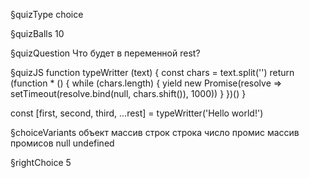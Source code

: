 §quizType
choice

§quizBalls
10

§quizQuestion
Что будет в переменной rest?



§quizJS
function typeWritter (text) {
  const chars = text.split('')
  return (function * () {
    while (chars.length) {
      yield new Promise(resolve => setTimeout(resolve.bind(null, chars.shift()), 1000))
    }
  })()
}

const [first, second, third, ...rest] = typeWritter('Hello world!')



§choiceVariants
объект
массив строк
строка
число
промис
массив промисов
null
undefined

§rightChoice
5
